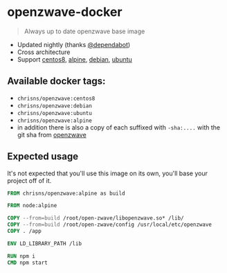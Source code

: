 # openzwave-docker

> Always up to date openzwave base image 
 
- Updated nightly (thanks [@dependabot](.dependabot/config.yml))
- Cross architecture
- Support [centos8](./Dockerfile.centos8), [alpine](./Dockerfile.alpine), [debian](./Dockerfile.debian), [ubuntu](./Dockerfile.ubuntu)

## Available docker tags:

- `chrisns/openzwave:centos8`
- `chrisns/openzwave:debian`
- `chrisns/openzwave:ubuntu`
- `chrisns/openzwave:alpine`
- in addition there is also a copy of each suffixed with `-sha:....` with the git sha from [openzwave](https://github.com/openzwave/open-zwave)

## Expected usage

It's not expected that you'll use this image on its own, you'll base your project off of it.

```Dockerfile
FROM chrisns/openzwave:alpine as build

FROM node:alpine

COPY --from=build /root/open-zwave/libopenzwave.so* /lib/
COPY --from=build /root/open-zwave/config /usr/local/etc/openzwave
COPY . /app

ENV LD_LIBRARY_PATH /lib

RUN npm i
CMD npm start
```